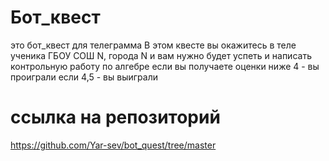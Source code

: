 # Бот_квест
это бот_квест для телеграмма
В этом квесте вы окажитесь в теле ученика ГБОУ СОШ N, города N
и вам нужно будет успеть и написать контрольную работу по алгебре
если вы получаете оценки ниже 4 - вы проиграли
если 4,5 - вы выиграли
# ссылка на репозиторий
https://github.com/Yar-sev/bot_quest/tree/master

